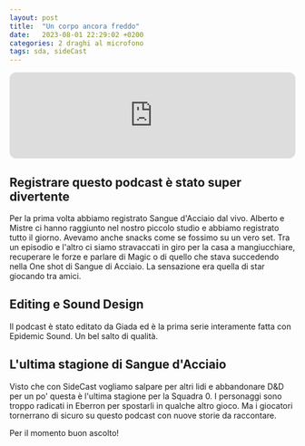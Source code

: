 ```yaml
---
layout: post
title:  "Un corpo ancora freddo"
date:   2023-08-01 22:29:02 +0200
categories: 2 draghi al microfono
tags: sda, sideCast
---
```


<iframe style="border-radius:12px" src="https://open.spotify.com/embed/episode/4TvPIjEMhzskM9jMkSXWvY?utm_source=generator" width="100%" height="152" frameBorder="0" allowfullscreen="" allow="autoplay; clipboard-write; encrypted-media; fullscreen; picture-in-picture" loading="lazy"></iframe>

## Registrare questo podcast è stato super divertente

Per la prima volta abbiamo registrato Sangue d'Acciaio dal vivo. Alberto e Mistre ci hanno raggiunto nel nostro piccolo studio e abbiamo registrato tutto il giorno. Avevamo anche snacks come se fossimo su un vero set. Tra un episodio e l'altro ci siamo stravaccati in giro per la casa a mangiucchiare, recuperare le forze e parlare di Magic o di quello che stava succedendo nella One shot di Sangue di Acciaio.
La sensazione era quella di star giocando tra amici.

## Editing e Sound Design

Il podcast è stato editato da Giada ed è la prima serie interamente fatta con Epidemic Sound. Un bel salto di qualità.

## L'ultima stagione di Sangue d'Acciaio

Visto che con SideCast vogliamo salpare per altri lidi e abbandonare D&D per un po' questa è l'ultima stagione per la Squadra 0. I personaggi sono troppo radicati in Eberron per spostarli in qualche altro gioco. Ma i giocatori tornerrano di sicuro su questo podcast con nuove storie da raccontare.

Per il momento buon ascolto!
